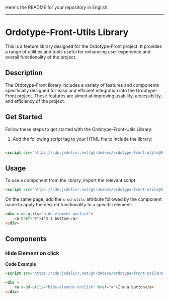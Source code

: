 Here's the README for your repository in English:

---

# Ordotype-Front-Utils Library

This is a feature library designed for the Ordotype-Front project. It provides a range of utilities and tools useful for enhancing user experience and overall functionality of the project.

## Description

The Ordotype-Front library includes a variety of features and components specifically designed for easy and efficient integration into the Ordotype-Front project. These features are aimed at improving usability, accessibility, and efficiency of the project.

## Get Started
Follow these steps to get started with the Ordotype-Front-Utils Library:


1. Add the following script tag to your HTML file to include the library:
```html

<script src="https://cdn.jsdelivr.net/gh/dndevs/ordotype-front-utils@0.0.1/src/${component}"></script>
```


## Usage

To use a component from the library, import the relevant script:

```html
<script src="https://cdn.jsdelivr.net/gh/dndevs/ordotype-front-utils@0.0.1/src/hideElementOnClick.js"></script>
```

On the same page, add the `x-od-utils` attribute followed by the component name to apply the desired functionality to a specific element:

```html
<div x-od-utils="hide-element-onclick">
    <a href="#">I'm a button</a>
</div>
```

## Components
### Hide Element on click


**Code Example**
```html
<script src="https://cdn.jsdelivr.net/gh/dndevs/ordotype-front-utils@0.0.1/src/hideElementOnClick.js"></script>

<div >
    <a x-od-utils="hide-element-onclick" href="#">I'm a button</a> 
</div>
```